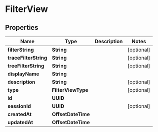 

# FilterView


## Properties

| Name | Type | Description | Notes |
|------------ | ------------- | ------------- | -------------|
|**filterString** | **String** |  |  [optional] |
|**traceFilterString** | **String** |  |  [optional] |
|**treeFilterString** | **String** |  |  [optional] |
|**displayName** | **String** |  |  |
|**description** | **String** |  |  [optional] |
|**type** | **FilterViewType** |  |  [optional] |
|**id** | **UUID** |  |  |
|**sessionId** | **UUID** |  |  [optional] |
|**createdAt** | **OffsetDateTime** |  |  |
|**updatedAt** | **OffsetDateTime** |  |  |



